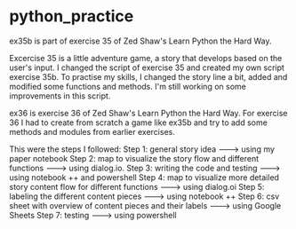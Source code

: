 # python_practice

ex35b is part of exercise 35 of Zed Shaw's Learn Python the Hard Way.

Excercise 35 is a little adventure game, a story that develops based on the user's input.
I changed the script of exercise 35 and created my own script exercise 35b. 
To practise my skills, I changed the story line a bit, added and modified some functions and methods.
I'm still working on some improvements in this script.

ex36 is exercise 36 of Zed Shaw's Learn Python the Hard Way.
For exercise 36 I had to create from scratch a game like ex35b and try to add some methods and modules from earlier exercises.

This were the steps I followed:
Step 1: general story idea ---> using my paper notebook
Step 2: map to visualize the story flow and different functions ---> using dialog.io.
Step 3: writing the code and testing ---> using notebook ++ and powershell
Step 4: map to visualize more detailed story content flow for different functions ---> using dialog.oi
Step 5: labeling the different content pieces ---> using notebook ++
Step 6: csv sheet with overview of content pieces and their labels ---> using Google Sheets
Step 7: testing ---> using powershell

